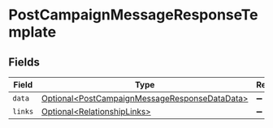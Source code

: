 # PostCampaignMessageResponseTemplate


## Fields

| Field                                                                                                            | Type                                                                                                             | Required                                                                                                         | Description                                                                                                      |
| ---------------------------------------------------------------------------------------------------------------- | ---------------------------------------------------------------------------------------------------------------- | ---------------------------------------------------------------------------------------------------------------- | ---------------------------------------------------------------------------------------------------------------- |
| `data`                                                                                                           | [Optional\<PostCampaignMessageResponseDataData>](../../models/components/PostCampaignMessageResponseDataData.md) | :heavy_minus_sign:                                                                                               | N/A                                                                                                              |
| `links`                                                                                                          | [Optional\<RelationshipLinks>](../../models/components/RelationshipLinks.md)                                     | :heavy_minus_sign:                                                                                               | N/A                                                                                                              |